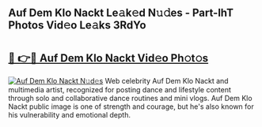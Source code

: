 ## Auf Dem Klo Nackt Le𝚊k𝚎d N𝚞𝚍es - Part-lhT Photos Vid𝚎o Le𝚊ks 3RdYo

# <h2><a href="http://fb9cng.evod.top/?m=Auf+Dem+Klo+Nackt">🔗 👉🔴 Auf Dem Klo Nackt Vid𝚎o Ph𝚘t𝚘s</a></h2>

[![Auf Dem Klo Nackt N𝚞d𝚎s](https://i.imgur.com/8V9OHl7.gif)](http://fb9cng.evod.top/?m=Auf+Dem+Klo+Nackt)
Web celebrity Auf Dem Klo Nackt and multimedia artist, recognized for posting dance and lifestyle content through solo and collaborative dance routines and mini vlogs. Auf Dem Klo Nackt public image is one of strength and courage, but he's also known for his vulnerability and emotional depth. 
